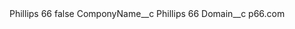<?xml version="1.0" encoding="UTF-8"?>
<CustomMetadata xmlns="http://soap.sforce.com/2006/04/metadata" xmlns:xsi="http://www.w3.org/2001/XMLSchema-instance" xmlns:xsd="http://www.w3.org/2001/XMLSchema">
    <label>Phillips 66</label>
    <protected>false</protected>
    <values>
        <field>ComponyName__c</field>
        <value xsi:type="xsd:string">Phillips 66</value>
    </values>
    <values>
        <field>Domain__c</field>
        <value xsi:type="xsd:string">p66.com</value>
    </values>
</CustomMetadata>
